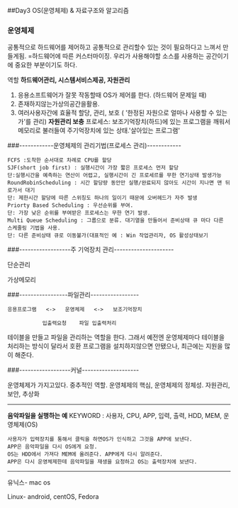 ##Day3 OS(운영체제) & 자료구조와 알고리즘

### 운영체제

공통적으로 하드웨어를 제어하고 공통적으로 관리할수 있는 것이 필요하다고 느껴서 만들게됨.
=하드웨어에 따른 커스터마이징.
우리가 사용해야할 소스를 사용하는 공간이기에 중요한 부분이기도 하다.

역할
**하드웨어관리, 시스템서비스제공, 자원관리**

1. 응용소프트웨어가 잘못 작동할때 OS가 제어를 한다. (하드웨어 문제일 때)
2. 존재하지않는가상의공간을활용.
3. 여러사용자간에 효율적 할당, 관리, 보호 ( '한정된 자원으로 얼마나 사용할 수 있는가'를 관리) 
 **자원관리 보충**
프로세스: 보조기억장치(하드)에 있는 프로그램을 깨워서 메모리로 불러들여 주기억장치에 있는 상태.'살아있는 프로그램'

###------------운영체제의 관리기법(프로세스 관리)------------
```
FCFS :도착한 순서대로 차례로 CPU를 할당
SJF(short job first) : 실행시간이 가장 짧은 프로세스 먼저 할당
단:실행시간을 예측하는 연산이 어렵고, 실행시간이 긴 프로세르를 무한 연기상태 발생가능
RoundRobinScheduling : 시간 할당량 동안만 실행/완료되지 않아도 시간이 지나면 맨 뒤로가서 대기
단: 제한시간 할당에 따른 스위칭도 하나의 일이기 때문에 오버헤드가 자주 발생
Priorty Based Scheduling : 우선순위를 부여.
단: 가장 낮은 순위를 부여받은 프로세스는 무한 연기 발생.
Multi Queue Scheduling : 그룹으로 분류. 대기열을 만들어서 준비상태 큐 마다 다른 스케줄링 기법을 사용.
단: 다른 준비상태 큐로 이동불가(대표적인 예 : Win 작업관리자, OS 활성상태보기
```
###------------------주 기억장치 관리---------------------

단순관리

가상메모리

###-----------------파일관리-----------------

    응용프로그램   <->   운영체제   <->   보조기억장치

               입출력요청    파일 입출력처리

테이블을 만들고 파일을 관리하는 역할을 한다.
그래서 예전엔 운영체제마다 테이블을 처리하는 방식이 달라서 호환 프로그램을 설치하지않으면 안됐으나, 최근에는 지원을 많이 해준다.

###------------------커널--------------------

운영체제가 가지고있다.
중추적인 역할. 운영체제의 핵심, 운영체제의 정체성. 자원관리, 보안, 추상화

-----------------------------------------------------------------------------

**음악파일을 실행하는 예**
KEYWORD : 사용자, CPU, APP, 입력, 출력, HDD, MEM, 운영체제(OS)

```
사용자가 입력장치를 통해서 클릭을 하면OS가 인식하고 그것을 APP에 보낸다. 
APP은 음악파일을 다시 OS에게 요청.
OS는 HDD에서 가져다 MEM에 올려준다. APP에게 다시 알려준다.
APP은 다시 운영체제한테 음악파일을 재생을 요청하고 OS는 출력장치에 보낸다.
```
------------------------------------------------------------------------------

유닉스- mac os

Linux- android, centOS, Fedora
